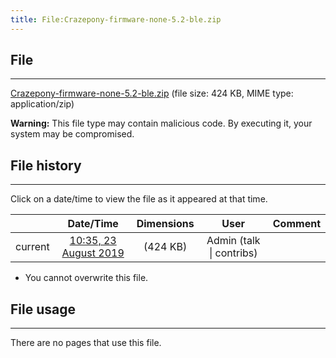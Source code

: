 ```yaml
---
title: File:Crazepony-firmware-none-5.2-ble.zip
---
```


## File
--------

[Crazepony-firmware-none-5.2-ble.zip](https://wiki.elecrow.com/images/6/62/Crazepony-firmware-none-5.2-ble.zip) (file size: 424 KB, MIME type: application/zip)

**Warning:** This file type may contain malicious code. By executing it, your system may be compromised.

## File history
--------

Click on a date/time to view the file as it appeared at that time.

|         |                          Date/Time                           | Dimensions  |                             User                             | Comment |
| :-----: | :----------------------------------------------------------: | :---------: | :----------------------------------------------------------: | :-----: |
| current | [10:35, 23 August 2019](https://wiki.elecrow.com/images/6/62/Crazepony-firmware-none-5.2-ble.zip) | (424 KB) | Admin (talk \| contribs) |         |

- You cannot overwrite this file.

## File usage
--------

There are no pages that use this file.